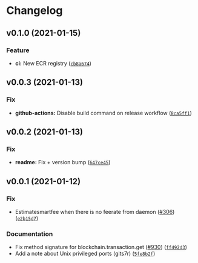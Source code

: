 # Changelog

<!--next-version-placeholder-->

## v0.1.0 (2021-01-15)
### Feature
* **ci:** New ECR registry ([`cb8a674`](https://github.com/electric-cash/electrumx/commit/cb8a674e0ac342e9155d65d0c1d41ced0e0ad074))

## v0.0.3 (2021-01-13)
### Fix
* **github-actions:** Disable build command on release workflow ([`8ca5ff1`](https://github.com/electric-cash/electrumx/commit/8ca5ff192d50fa323f89f1f1217f82e0d2148b63))

## v0.0.2 (2021-01-13)
### Fix
* **readme:** Fix + version bump ([`647ce45`](https://github.com/electric-cash/electrumx/commit/647ce4518d90d4c3b6c163dd9c3c967d8bf509a5))

## v0.0.1 (2021-01-12)
### Fix
* Estimatesmartfee when there is no feerate from daemon ([#306](https://github.com/electric-cash/electrumx/issues/306)) ([`e2b15d7`](https://github.com/electric-cash/electrumx/commit/e2b15d7fe117ef3ebe1e91c42772dbe82a8c5c1f))

### Documentation
* Fix method signature for blockchain.transaction.get ([#930](https://github.com/electric-cash/electrumx/issues/930)) ([`ff492d3`](https://github.com/electric-cash/electrumx/commit/ff492d307624b655ad1ab485dc3a1e4f00d24ecf))
* Add a note about Unix privileged ports  (gits7r) ([`5fe8b2f`](https://github.com/electric-cash/electrumx/commit/5fe8b2f9d25ee4125e90b1a35eaa3e7c4f4134b0))


